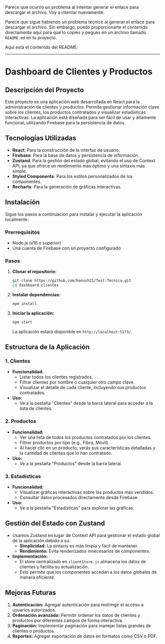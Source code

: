 Parece que ocurrió un problema al intentar generar el enlace para descargar el archivo. Voy a intentar nuevamente.

Parece que sigue habiendo un problema técnico al generar el enlace para descargar el archivo. Sin embargo, puedo proporcionarte el contenido directamente aquí para que lo copies y pegues en un archivo llamado `README.md` en tu proyecto.

Aquí está el contenido del README:

---

# Dashboard de Clientes y Productos

## Descripción del Proyecto
Este proyecto es una aplicación web desarrollada en React para la administración de clientes y productos. Permite gestionar información clave sobre los clientes, los productos contratados y visualizar estadísticas interactivas. La aplicación está diseñada para ser fácil de usar y altamente funcional, utilizando Firebase para la persistencia de datos.

## Tecnologías Utilizadas
- **React**: Para la construcción de la interfaz de usuario.
- **Firebase**: Para la base de datos y persistencia de información.
- **Zustand**: Para la gestión del estado global, evitando el uso de Context API, ya que ofrece un rendimiento más óptimo y una sintaxis más simple.
- **Styled Components**: Para los estilos personalizados de los componentes.
- **Recharts**: Para la generación de gráficas interactivas.

## Instalación
Sigue los pasos a continuación para instalar y ejecutar la aplicación localmente:

### Prerrequisitos
- Node.js (v16 o superior)
- Una cuenta de Firebase con un proyecto configurado

### Pasos
1. **Clonar el repositorio:**
   ```bash
   git clone https://github.com/hanush21/Test-Tecnico.git
   cd dashboard-clientes
   ```

2. **Instalar dependencias:**
   ```bash
   npm install
   ```

3. **Iniciar la aplicación:**
   ```bash
   npm start
   ```
   La aplicación estará disponible en `http://localhost:5173/`.

## Estructura de la Aplicación

### 1. **Clientes**
- **Funcionalidad:**
  - Listar todos los clientes registrados.
  - Filtrar clientes por nombre o cualquier otro campo clave.
  - Visualizar el detalle de cada cliente, incluyendo sus productos contratados.
- **Uso:**
  - Ve a la pestaña "Clientes" desde la barra lateral para acceder a la lista de clientes.

### 2. **Productos**
- **Funcionalidad:**
  - Ver una lista de todos los productos contratados por los clientes.
  - Filtrar productos por tipo (e.g., Fibra, Móvil).
  - Al hacer clic en un producto, verás sus características detalladas y la cantidad de clientes que lo han contratado.
- **Uso:**
  - Ve a la pestaña "Productos" desde la barra lateral.

### 3. **Estadísticas**
- **Funcionalidad:**
  - Visualizar gráficas interactivas sobre los productos más vendidos.
  - Consultar datos procesados directamente desde Firebase.
- **Uso:**
  - Ve a la pestaña "Estadísticas" para explorar las gráficas.

## Gestión del Estado con Zustand
- Usamos Zustand en lugar de Context API para gestionar el estado global de la aplicación debido a su:
  - **Simplicidad:** La sintaxis es más limpia y fácil de mantener.
  - **Rendimiento:** Evita renderizados innecesarios de componentes.
- **Implementación:**
  - El store centralizado en `clientStore.js` almacena los datos de clientes y facilita su actualización.
  - Esto permite que los componentes accedan a los datos globales de manera eficiente.

## Mejoras Futuras
1. **Autenticación:** Agregar autenticación para restringir el acceso a usuarios autorizados.
2. **Ordenación avanzada:** Permitir ordenar los datos de clientes y productos por diferentes campos de forma interactiva.
3. **Paginación:** Implementar paginación para manejar listas grandes de clientes o productos.
4. **Reportes:** Agregar exportación de datos en formatos como CSV o PDF.
